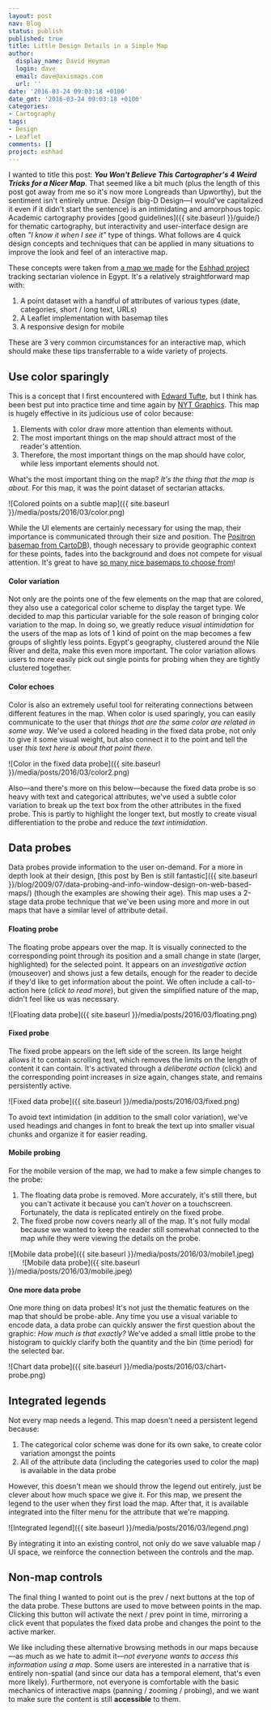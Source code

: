 ```yaml
---
layout: post
nav: Blog
status: publish
published: true
title: Little Design Details in a Simple Map
author:
  display_name: David Heyman
  login: dave
  email: dave@axismaps.com
  url: ''
date: '2016-03-24 09:03:18 +0100'
date_gmt: '2016-03-24 09:03:18 +0100'
categories:
- Cartography
tags:
- Design
- Leaflet
comments: []
project: eshhad
---
```


I wanted to title this post: _**You Won't Believe This Cartographer's 4 Weird Tricks for a Nicer Map**_. That seemed like a bit much (plus the length of this post got away from me so it's now more Longreads than Upworthy), but the sentiment isn't entirely untrue. _Design_ (big-D Design—I would've capitalized it even if it didn't start the sentence) is an intimidating and amorphous topic. Academic cartography provides [good guidelines]({{ site.baseurl }}/guide/) for thematic cartography, but interactivity and user-interface design are often _"I know it when I see it"_ type of things. What follows are 4 quick design concepts and techniques that can be applied in many situations to improve the look and feel of an interactive map.

These concepts were taken from [a map we made](http://axismaps.github.io/eshhad/public/) for the [Eshhad project](http://eshhad.timep.org/about-us/) tracking sectarian violence in Egypt. It's a relatively straightforward map with:

1. A point dataset with a handful of attributes of various types (date, categories, short / long text, URLs)
2. A Leaflet implementation with basemap tiles
3. A responsive design for mobile

These are 3 very common circumstances for an interactive map, which should make these tips transferrable to a wide variety of projects.

## Use color sparingly
This is a concept that I first encountered with [Edward Tufte](http://www.edwardtufte.com/tufte/books_vdqi), but I think has been best put into practice time and time again by [NYT Graphics](http://www.nytimes.com/interactive/2016/03/18/world/middleeast/what-russia-accomplished-in-syria.html?smid=tw-share&_r=0). This map is hugely effective in its judicious use of color because:

1. Elements with color draw more attention than elements without.
2. The most important things on the map should attract most of the reader's attention.
3. Therefore, the most important things on the map should have color, while less important elements should not.

What's the most important thing on the map? _It's the thing that the map is about._ For this map, it was the point dataset of sectarian attacks.

![Colored points on a subtle map]({{ site.baseurl }}/media/posts/2016/03/color.png)

While the UI elements are certainly necessary for using the map, their importance is communicated through their size and position. The [Positron basemap from CartoDB](http://blog.cartodb.com/getting-to-know-positron-and-dark-matter/)), though necessary to provide geographic context for these points, fades into the background and does not compete for visual attention. It's great to have [so many nice basemaps to choose from](https://leaflet-extras.github.io/leaflet-providers/preview/)!

#### Color variation
Not only are the points one of the few elements on the map that are colored, they also use a categorical color scheme to display the target type. We decided to map this particular variable for the sole reason of bringing color variation to the map. In doing so, we greatly reduce _visual intimidation_ for the users of the map as lots of 1 kind of point on the map becomes a few groups of slightly less points. Egypt's geography, clustered around the Nile River and delta, make this even more important. The color variation allows users to more easily pick out single points for probing when they are tightly clustered together.

#### Color echoes
Color is also an extremely useful tool for reiterating connections between different features in the map. When color is used sparingly, you can easily communicate to the user that _things that are the same color are related in some way_. We've used a colored heading in the fixed data probe, not only to give it some visual weight, but also connect it to the point and tell the user _this text here is about that point there_.

![Color in the fixed data probe]({{ site.baseurl }}/media/posts/2016/03/color2.png)

Also—and there's more on this below—because the fixed data probe is so heavy with text and categorical attributes, we've used a subtle color variation to break up the text box from the other attributes in the fixed probe. This is partly to highlight the longer text, but mostly to create visual differentiation to the probe and reduce the _text intimidation_.

## Data probes
Data probes provide information to the user on-demand. For a more in depth look at their design, [this post by Ben is still fantastic]({{ site.baseurl }}/blog/2009/07/data-probing-and-info-window-design-on-web-based-maps/) (though the examples are showing their age). This map uses a 2-stage data probe technique that we've been using more and more in out maps that have a similar level of attribute detail.

#### Floating probe
The floating probe appears over the map. It is visually connected to the corresponding point through its position and a small change in state (larger, highlighted) for the selected point. It appears on an _investigative action_ (mouseover) and shows just a few details, enough for the reader to decide if they'd like to get information about the point. We often include a call-to-action here (_click to read more_), but given the simplified nature of the map, didn't feel like us was necessary.

![Floating data probe]({{ site.baseurl }}/media/posts/2016/03/floating.png)

#### Fixed probe
The fixed probe appears on the left side of the screen. Its large height allows it to contain scrolling text, which removes the limits on the length of content it can contain. It's activated through a _deliberate action_ (click) and the corresponding point increases in size again, changes state, and remains persistently active.

![Fixed data probe]({{ site.baseurl }}/media/posts/2016/03/fixed.png)

To avoid text intimidation (in addition to the small color variation), we've used headings and changes in font to break the text up into smaller visual chunks and organize it for easier reading.

#### Mobile probing
For the mobile version of the map, we had to make a few simple changes to the probe:

1. The floating data probe is removed. More accurately, it's still there, but you can't activate it because you can't _hover_ on a touchscreen. Fortunately, the data is replicated entirely on the fixed probe.
2. The fixed probe now covers nearly all of the map. It's not fully modal because we wanted to keep the reader still somewhat connected to the map while they were viewing the details on the probe.

![Mobile data probe]({{ site.baseurl }}/media/posts/2016/03/mobile1.jpeg) &nbsp;&nbsp;&nbsp;&nbsp;&nbsp;&nbsp; ![Mobile data probe]({{ site.baseurl }}/media/posts/2016/03/mobile.jpeg)

#### One more data probe
One more thing on data probes! It's not just the thematic features on the map that should be probe-able. Any time you use a visual variable to encode data, a data probe can quickly answer the first question about the graphic: _How much is that exactly?_ We've added a small little probe to the histogram to quickly clarify both the quantity and the bin (time period) for the selected bar.

![Chart data probe]({{ site.baseurl }}/media/posts/2016/03/chart-probe.png)

## Integrated legends
Not every map needs a legend. This map doesn't need a persistent legend because:

1. The categorical color scheme was done for its own sake, to create color variation amongst the points
2. All of the attribute data (including the categories used to color the map) is available in the data probe

However, this doesn't mean we should throw the legend out entirely, just be clever about how much space we give it. For this map, we present the legend to the user when they first load the map. After that, it is available integrated into the filter menu for the attribute that we're mapping.

![Integrated legend]({{ site.baseurl }}/media/posts/2016/03/legend.png)

By integrating it into an existing control, not only do we save valuable map / UI space, we reinforce the connection between the controls and the map.

## Non-map controls
The final thing I wanted to point out is the prev / next buttons at the top of the data probe. These buttons are used to move between points in the map. Clicking this button will activate the next / prev point in time, mirroring a click event that populates the fixed data probe and changes the point to the active marker.

We like including these alternative browsing methods in our maps because—as much as we hate to admit it—_not everyone wants to access this information using a map_. Some users are interested in a narrative that is entirely non-spatial (and since our data has a temporal element, that's even more likely). Furthermore, not everyone is comfortable with the basic mechanics of interactive maps (panning / zooming / probing), and we want to make sure the content is still **accessible** to them.
